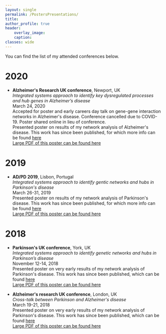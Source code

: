 ```yaml
---
layout: single
permalink: /PostersPresentations/
title: 
author_profile: true
header:
    overlay_image:
    caption:
classes: wide
---
```


You can find the list of my attended conferences below.


# 2020
* **Alzheimer's Research UK conference**, Newport, UK  
*Integrated systems approach to identify key dysregulated processes and hub genes in Alzheimer’s disease*  
March 24, 2020  
Accepted for poster and early careers day talk on gene-gene interaction networks in Alzheimer's disease. Conference cancelled due to COVID-19. Poster shared online in lieu of conference.  
Presented poster on results of my network analysis of Alzheimer's disease. This work has since been published, for which more info can be found [here](http://jackkelly75.github.io/assets/docs/publications/aging_preprint.pdf)  
[Large PDF of this poster can be found here](http://jackkelly75.github.io/assets/posters/ARUK2020.pdf)

# 2019

* **AD/PD 2019**, Lisbon, Portugal  
*Integrated systems approach to identify gentic networks and hubs in Parkinson's disease*  
March 26-31, 2019  
Presented poster on results of my network analysis of Parkinson's disease. This work has since been published, for which more info can be found [here](http://jackkelly75.github.io/assets/docs/publications/aging_preprint.pdf)  
[Large PDF of this poster can be found here](http://jackkelly75.github.io/assets/posters/ADPD2019.pdf)



# 2018
* **Parkinson's UK conference**, York, UK  
*Integrated systems approach to identify genetic networks and hubs in Parkinson’s disease*  
November 12-14, 2018  
Presented poster on very early results of my network analysis of Parkinson's disease. This work has since been published, which can be found [here](https://rdcu.be/bsWLL)  
[Large PDF of this poster can be found here](http://jackkelly75.github.io/assets/posters/PDUK2018.pdf)

* **Alzheimer's research UK conference**, London, UK  
*Cross-talk between Parkinson and Alzheimer's disease*  
March 19-21, 2018  
Presented poster on very early results of my network analysis of Parkinson's disease. This work has since been published, which can be found [here](https://rdcu.be/bsWLL)  
[Large PDF of this poster can be found here](http://jackkelly75.github.io/assets/posters/ARUK2018.pdf)
